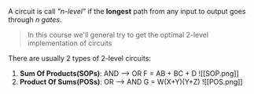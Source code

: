 A circuit is call *"n-level"* if the **longest** path from any input to output goes through *n gates*.

> In this course we'll general try to get the optimal 2-level implementation of circuits

There are usually 2 types of 2-level circuits:
1. **Sum Of Products(SOPs)**:
		AND --> OR
		F = AB + BC + D
		![[SOP.png]]
2. **Product Of Sums(POSs)**:
		OR --> AND
		G = W(X+Y)(Y+Z)
		![[POS.png]]



